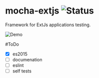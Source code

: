 # mocha-extjs ![Status](https://img.shields.io/badge/status-alpha-orange.svg)
Framework for ExtJs applications testing.

![Demo](https://raw.githubusercontent.com/antonfisher/mocha-extjs/docs/images/mocha-extjs-v1.gif)

#ToDo
- [x] es2015
- [ ] documenation
- [ ] eslint
- [ ] self tests
